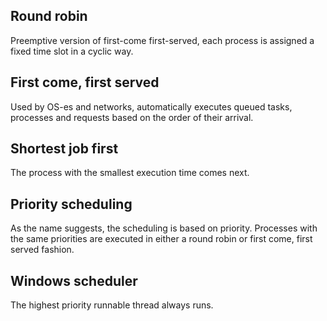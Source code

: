 ## Round robin
Preemptive version of first-come first-served, each process is assigned a fixed time slot in a cyclic way.

## First come, first served
Used by OS-es and networks, automatically executes queued tasks, processes and requests based on the order of their arrival.

## Shortest job first
The process with the smallest execution time comes next.

## Priority scheduling
As the name suggests, the scheduling is based on priority. Processes with the same priorities are executed in either a round robin or first come, first served fashion.

## Windows scheduler
The highest priority runnable thread always runs.
